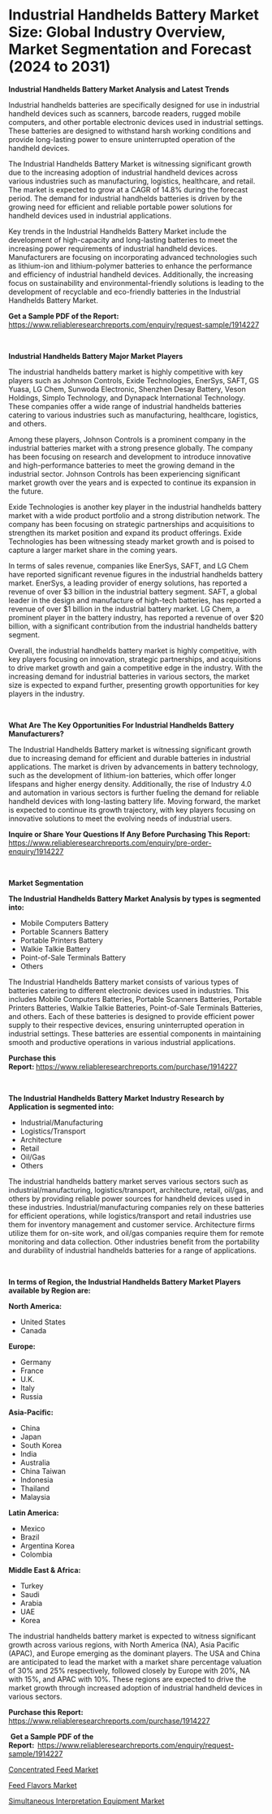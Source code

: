 <p><h1>Industrial Handhelds Battery Market Size: Global Industry Overview, Market Segmentation and Forecast (2024 to 2031)</h1></p><p><strong>Industrial Handhelds Battery Market Analysis and Latest Trends</strong></p>
<p><p>Industrial handhelds batteries are specifically designed for use in industrial handheld devices such as scanners, barcode readers, rugged mobile computers, and other portable electronic devices used in industrial settings. These batteries are designed to withstand harsh working conditions and provide long-lasting power to ensure uninterrupted operation of the handheld devices.</p><p>The Industrial Handhelds Battery Market is witnessing significant growth due to the increasing adoption of industrial handheld devices across various industries such as manufacturing, logistics, healthcare, and retail. The market is expected to grow at a CAGR of 14.8% during the forecast period. The demand for industrial handhelds batteries is driven by the growing need for efficient and reliable portable power solutions for handheld devices used in industrial applications.</p><p>Key trends in the Industrial Handhelds Battery Market include the development of high-capacity and long-lasting batteries to meet the increasing power requirements of industrial handheld devices. Manufacturers are focusing on incorporating advanced technologies such as lithium-ion and lithium-polymer batteries to enhance the performance and efficiency of industrial handheld devices. Additionally, the increasing focus on sustainability and environmental-friendly solutions is leading to the development of recyclable and eco-friendly batteries in the Industrial Handhelds Battery Market.</p></p>
<p><strong>Get a Sample PDF of the Report:&nbsp;</strong> <a href="https://www.reliableresearchreports.com/enquiry/request-sample/1914227">https://www.reliableresearchreports.com/enquiry/request-sample/1914227</a></p>
<p>&nbsp;</p>
<p><strong>Industrial Handhelds Battery Major Market Players</strong></p>
<p><p>The industrial handhelds battery market is highly competitive with key players such as Johnson Controls, Exide Technologies, EnerSys, SAFT, GS Yuasa, LG Chem, Sunwoda Electronic, Shenzhen Desay Battery, Veson Holdings, Simplo Technology, and Dynapack International Technology. These companies offer a wide range of industrial handhelds batteries catering to various industries such as manufacturing, healthcare, logistics, and others.</p><p>Among these players, Johnson Controls is a prominent company in the industrial batteries market with a strong presence globally. The company has been focusing on research and development to introduce innovative and high-performance batteries to meet the growing demand in the industrial sector. Johnson Controls has been experiencing significant market growth over the years and is expected to continue its expansion in the future.</p><p>Exide Technologies is another key player in the industrial handhelds battery market with a wide product portfolio and a strong distribution network. The company has been focusing on strategic partnerships and acquisitions to strengthen its market position and expand its product offerings. Exide Technologies has been witnessing steady market growth and is poised to capture a larger market share in the coming years.</p><p>In terms of sales revenue, companies like EnerSys, SAFT, and LG Chem have reported significant revenue figures in the industrial handhelds battery market. EnerSys, a leading provider of energy solutions, has reported a revenue of over $3 billion in the industrial battery segment. SAFT, a global leader in the design and manufacture of high-tech batteries, has reported a revenue of over $1 billion in the industrial battery market. LG Chem, a prominent player in the battery industry, has reported a revenue of over $20 billion, with a significant contribution from the industrial handhelds battery segment.</p><p>Overall, the industrial handhelds battery market is highly competitive, with key players focusing on innovation, strategic partnerships, and acquisitions to drive market growth and gain a competitive edge in the industry. With the increasing demand for industrial batteries in various sectors, the market size is expected to expand further, presenting growth opportunities for key players in the industry.</p></p>
<p>&nbsp;</p>
<p><strong>What Are The Key Opportunities For Industrial Handhelds Battery Manufacturers?</strong></p>
<p><p>The Industrial Handhelds Battery market is witnessing significant growth due to increasing demand for efficient and durable batteries in industrial applications. The market is driven by advancements in battery technology, such as the development of lithium-ion batteries, which offer longer lifespans and higher energy density. Additionally, the rise of Industry 4.0 and automation in various sectors is further fueling the demand for reliable handheld devices with long-lasting battery life. Moving forward, the market is expected to continue its growth trajectory, with key players focusing on innovative solutions to meet the evolving needs of industrial users.</p></p>
<p><strong>Inquire or Share Your Questions If Any Before Purchasing This Report:</strong> <a href="https://www.reliableresearchreports.com/enquiry/pre-order-enquiry/1914227">https://www.reliableresearchreports.com/enquiry/pre-order-enquiry/1914227</a></p>
<p>&nbsp;</p>
<p><strong>Market Segmentation</strong></p>
<p><strong>The Industrial Handhelds Battery Market Analysis by types is segmented into:</strong></p>
<p><ul><li>Mobile Computers Battery</li><li>Portable Scanners Battery</li><li>Portable Printers Battery</li><li>Walkie Talkie Battery</li><li>Point-of-Sale Terminals Battery</li><li>Others</li></ul></p>
<p><p>The Industrial Handhelds Battery market consists of various types of batteries catering to different electronic devices used in industries. This includes Mobile Computers Batteries, Portable Scanners Batteries, Portable Printers Batteries, Walkie Talkie Batteries, Point-of-Sale Terminals Batteries, and others. Each of these batteries is designed to provide efficient power supply to their respective devices, ensuring uninterrupted operation in industrial settings. These batteries are essential components in maintaining smooth and productive operations in various industrial applications.</p></p>
<p><strong>Purchase this Report:&nbsp;</strong><a href="https://www.reliableresearchreports.com/purchase/1914227">https://www.reliableresearchreports.com/purchase/1914227</a></p>
<p>&nbsp;</p>
<p><strong>The Industrial Handhelds Battery Market Industry Research by Application is segmented into:</strong></p>
<p><ul><li>Industrial/Manufacturing</li><li>Logistics/Transport</li><li>Architecture</li><li>Retail</li><li>Oil/Gas</li><li>Others</li></ul></p>
<p><p>The industrial handhelds battery market serves various sectors such as industrial/manufacturing, logistics/transport, architecture, retail, oil/gas, and others by providing reliable power sources for handheld devices used in these industries. Industrial/manufacturing companies rely on these batteries for efficient operations, while logistics/transport and retail industries use them for inventory management and customer service. Architecture firms utilize them for on-site work, and oil/gas companies require them for remote monitoring and data collection. Other industries benefit from the portability and durability of industrial handhelds batteries for a range of applications.</p></p>
<p>&nbsp;</p>
<p><strong>In terms of Region, the Industrial Handhelds Battery Market Players available by Region are:</strong></p>
<p>
    <p> <strong> North America: </strong>
        <ul>
            <li>United States</li>
            <li>Canada</li>
        </ul>
        </p> 
    <p> <strong> Europe: </strong>
        <ul>
            <li>Germany</li>
            <li>France</li>
            <li>U.K.</li>
            <li>Italy</li>
            <li>Russia</li>
        </ul>
        </p> 
    <p> <strong> Asia-Pacific: </strong>
        <ul>
            <li>China</li>
            <li>Japan</li>
            <li>South Korea</li>
            <li>India</li>
            <li>Australia</li>
            <li>China Taiwan</li>
            <li>Indonesia</li>
            <li>Thailand</li>
            <li>Malaysia</li>
        </ul>
        </p> 
    <p> <strong> Latin America: </strong>
        <ul>
            <li>Mexico</li>
            <li>Brazil</li>
            <li>Argentina Korea</li>
            <li>Colombia</li>
        </ul>
        </p> 
    <p> <strong> Middle East & Africa: </strong>
        <ul>
            <li>Turkey</li>
            <li>Saudi</li>
            <li>Arabia</li>
            <li>UAE</li>
            <li>Korea</li>
        </ul>
    </p>
    </p>
<p><p>The industrial handhelds battery market is expected to witness significant growth across various regions, with North America (NA), Asia Pacific (APAC), and Europe emerging as the dominant players. The USA and China are anticipated to lead the market with a market share percentage valuation of 30% and 25% respectively, followed closely by Europe with 20%, NA with 15%, and APAC with 10%. These regions are expected to drive the market growth through increased adoption of industrial handheld devices in various sectors.</p></p>
<p><strong>Purchase this Report: </strong><a href="https://www.reliableresearchreports.com/purchase/1914227">https://www.reliableresearchreports.com/purchase/1914227</a></p>
<p>&nbsp;<strong>Get a Sample PDF of the Report:&nbsp;&nbsp;</strong><a href="https://www.reliableresearchreports.com/enquiry/request-sample/1914227">https://www.reliableresearchreports.com/enquiry/request-sample/1914227</a></p>
<p><strong></strong></p>
<p><p><a href="https://issuu.com/reportprime-2/docs/concentrated-feed-market-size-2030.pptx">Concentrated Feed Market</a></p><p><a href="https://issuu.com/reportprime-2/docs/feed-flavors-market-size-2030.pptx">Feed Flavors Market</a></p><p><a href="https://view.publitas.com/reportprime-1/simultaneous-interpretation-equipment-market-research-report-provides-critical-insights-that-can-help-shape-business-development-and-investment-strategies/">Simultaneous Interpretation Equipment Market</a></p></p>
